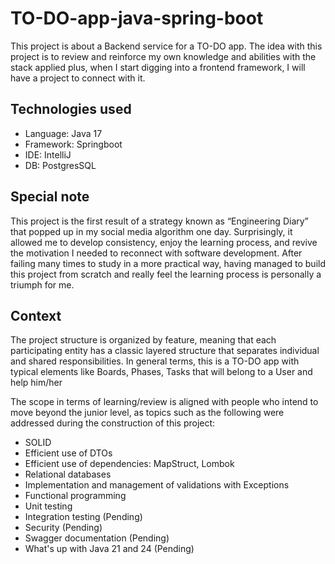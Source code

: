 # TO-DO-app-java-spring-boot

This project is about a Backend service for a TO-DO app. The idea with this project is to review and reinforce my own
knowledge and abilities with the stack applied plus, when I start digging into a frontend framework, I will have a project 
to connect with it.

## Technologies used
- Language: Java 17
- Framework: Springboot
- IDE: IntelliJ
- DB: PostgresSQL

## Special note
This project is the first result of a strategy known as “Engineering Diary” that popped up in my social media algorithm one day. 
Surprisingly, it allowed me to develop consistency, enjoy the learning process, and revive the motivation I needed to reconnect 
with software development. After failing many times to study in a more practical way, having managed to build this project from 
scratch and really feel the learning process is personally a triumph for me.

## Context

The project structure is organized by feature, meaning that each participating entity has a classic 
layered structure that separates individual and shared responsibilities. In general terms, this is a TO-DO
app with typical elements like Boards, Phases, Tasks that will belong to a User and help him/her

The scope in terms of learning/review is aligned with people who intend to move beyond the junior 
level, as topics such as the following were addressed during the construction of this project:

- SOLID
- Efficient use of DTOs
- Efficient use of dependencies: MapStruct, Lombok
- Relational databases
- Implementation and management of validations with Exceptions
- Functional programming
- Unit testing
- Integration testing (Pending)
- Security (Pending)
- Swagger documentation (Pending)
- What's up with Java 21 and 24 (Pending)



